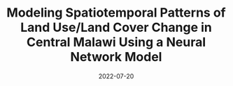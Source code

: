 ---
title: "Modeling Spatiotemporal Patterns of Land Use/Land Cover Change in Central Malawi Using a Neural Network Model"
collection: publications
category: manuscripts
permalink: /publication/spatiotemporal-land-patterns
excerpt: 'This study analyzes land use and land cover change in Dedza and Ntcheu districts of Central Malawi using satellite imagery and a neural network model to identify key drivers such as elevation, population density, and proximity to infrastructure. Results show agriculture will increasingly dominate the landscape by 2050, highlighting the need for locally informed, multi-dimensional land management and conservation policies.'
date: 2022-07-20
venue: 'Remote Sensing'
paperurl: 'https://doi.org/10.1080/23311932.2024.2423249'
---